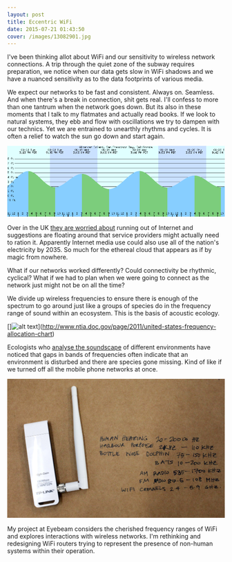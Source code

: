 ```yaml
---
layout: post
title: Eccentric WiFi
date: 2015-07-21 01:43:50
cover: /images/13082901.jpg
---
```


I've been thinking allot about WiFi and our sensitivity to wireless network connections. A trip through the quiet zone of the subway requires preparation, we notice when
our data gets slow in WiFi shadows and we have a nuanced sensitivity as to the data footprints of various media.

We expect our networks to be fast and consistent. Always on. Seamless. And when there's a break in connection, shit gets real. I'll confess to more than one tantrum when the network goes down. But its also in these moments that I talk to my flatmates and actually read books. If we look to natural systems, they ebb and flow with oscillations we try to dampen with our technics. Yet we are entrained to unearthly rhythms and cycles. It is often a relief to watch the sun go down and start again.

<img src="https://github.com/eccentricengineering/eccentricengineering.github.io/blob/master/images/work1/tidalChart.png?raw=true" alt="alt text" width="600px">  

Over in the UK [they are worried about](https://www.newscientist.com/article/dn27536-the-internet-is-running-out-of-room-but-we-can-save-it/) running out of Internet and suggestions are floating around that service providers might actually need to ration it. Apparently Internet media use could also use all of the nation's electricity by 2035. So much for the ethereal cloud that appears as if by magic from nowhere.

What if our networks worked differently? Could connectivity be rhythmic, cyclical? What if we had to plan
when we were going to connect as the network just might not be on all the time?

We divide up wireless frequencies to ensure there is enough of the spectrum to go around just like a groups of species do in the frequency range of sound within an ecosystem. This is the basis of acoustic ecology.  

[]<img src="https://github.com/eccentricengineering/eccentricengineering.github.io/blob/master/images/work1/spectrum.jpg?raw=true" alt="alt text" width="600px">](http://www.ntia.doc.gov/page/2011/united-states-frequency-allocation-chart)

Ecologists who [analyse the soundscape](https://en.wikipedia.org/wiki/Soundscape_ecology) of different environments have noticed that gaps in bands of frequencies often indicate that an environment is disturbed and there are species gone missing. Kind of like if we turned off all the mobile phone networks at once.  

<img src="https://github.com/eccentricengineering/eccentricengineering.github.io/blob/master/images/work1/frequencies.jpg?raw=true" alt="alt text" width="600px">

My project at Eyebeam considers the cherished frequency ranges of WiFi and explores interactions with wireless networks. I'm rethinking and redesigning WiFi routers trying to represent the presence of non-human systems within their operation.  
